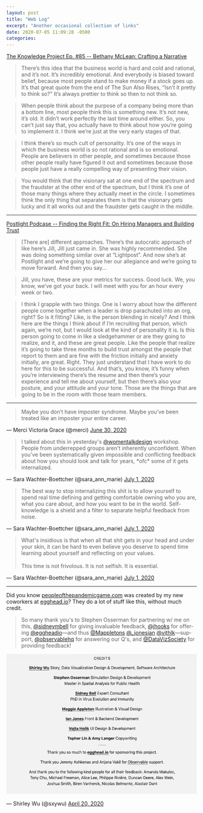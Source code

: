 ```yaml
---
layout: post
title: "Web Log"
excerpt: "Another occasional collection of links"
date: 2020-07-05 11:09:28 -0500
categories: 
---
```


[The Knowledge Project Ep. #85 -- Bethany McLean: Crafting a Narrative](https://fs.blog/knowledge-project/bethany-mclean/)

> There’s this idea that the business world is hard and cold and rational, and it’s not. It’s incredibly emotional. And everybody is biased toward belief, because most people stand to make money if a stock goes up. It’s that great quote from the end of The Sun Also Rises, “Isn’t it pretty to think so?” It’s always prettier to think so then to not think so.

> When people think about the purpose of a company being more than a bottom line, most people think this is something new. It’s not new, it’s old. It didn’t work perfectly the last time around either. So, you can’t just say that, you actually have to think about how you’re going to implement it. I think we’re just at the very early stages of that.

> I think there’s so much cult of personality. It’s one of the ways in which the business world is so not rational and is so emotional. People are believers in other people, and sometimes because those other people really have figured it out and sometimes because those people just have a really compelling way of presenting their vision.

> You would think that the visionary sat at one end of the spectrum and the fraudster at the other end of the spectrum, but I think it’s one of those many things where they actually meet in the circle. I sometimes think the only thing that separates them is that the visionary gets lucky and it all works out and the fraudster gets caught in the middle.

---

[Postlight Podcase -- Finding the Right Fit: On Hiring Managers and Building Trust](https://postlight.com/podcast/finding-the-right-fit-on-hiring-managers-and-building-trust)

> [There are] different approaches. There’s the autocratic approach of like here’s Jill, Jill just came in. She was highly recommended. She was doing something similar over at “Lightpost”. And now she’s at Postlight and we’re going to give her our allegiance and we’re going to move forward. And then you say...

> Jill, you have, these are your metrics for success. Good luck. We, you know, we’ve got your back. I will meet with you for an hour every week or two.

> I think I grapple with two things. One is I worry about how the different people come together when a leader is drop parachuted into an org, right? So is it fitting? Like, is the person blending in nicely? And I think here are the things I think about if I’m recruiting that person, which again, we’re not, but I would look at the kind of personality it is. Is this person going to come in like a sledgehammer or are they going to realize, and it, and these are great people. Like the people that realize it’s going to take three months to build trust amongst the people that report to them and are fine with the friction initially and anxiety initially, are great. Right. They just understand that I have work to do here for this to be successful. And that’s, you know, it’s funny when you’re interviewing there’s the resume and then there’s your experience and tell me about yourself, but then there’s also your posture, and your attitude and your tone. Those are the things that are going to be in the room with those team members.

---

<blockquote class="twitter-tweet"><p lang="en" dir="ltr">Maybe you don’t have imposter syndrome. Maybe you’ve been treated like an imposter your entire career.</p></blockquote>

&mdash; Merci Victoria Grace (@merci) <a href="https://twitter.com/merci/status/1277991691253805057?ref_src=twsrc%5Etfw">June 30, 2020</a>

<blockquote class="twitter-tweet"><p lang="en" dir="ltr">I talked about this in yesterday&#39;s <a href="https://twitter.com/womentalkdesign?ref_src=twsrc%5Etfw">@womentalkdesign</a> workshop. People from underrepped groups aren&#39;t inherently unconfident. When you&#39;ve been systematically given impossible and conflicting feedback about how you should look and talk for years, *ofc* some of it gets internalized.</p></blockquote>

&mdash; Sara Wachter-Boettcher (@sara_ann_marie) <a href="https://twitter.com/sara_ann_marie/status/1278309056227278850?ref_src=twsrc%5Etfw">July 1, 2020</a>

<blockquote class="twitter-tweet"><p lang="en" dir="ltr">The best way to stop internalizing this shit is to allow yourself to spend real time defining and getting comfortable owning who you are, what you care about, and how you want to be in the world. Self-knowledge is a shield and a filter to separate helpful feedback from noise.</p></blockquote>

&mdash; Sara Wachter-Boettcher (@sara_ann_marie) <a href="https://twitter.com/sara_ann_marie/status/1278310714046926849?ref_src=twsrc%5Etfw">July 1, 2020</a>

<blockquote class="twitter-tweet"><p lang="en" dir="ltr">What&#39;s insidious is that when all that shit gets in your head and under your skin, it can be hard to even believe you deserve to spend time learning about yourself and reflecting on your values. <br><br>This time is not frivolous. It is not selfish. It is essential.</p></blockquote>

&mdash; Sara Wachter-Boettcher (@sara_ann_marie) <a href="https://twitter.com/sara_ann_marie/status/1278311283054587911?ref_src=twsrc%5Etfw">July 1, 2020</a>

---

Did you know [peopleofthepandemicgame.com](https://peopleofthepandemicgame.com/) was created by my new coworkers at [egghead.io](https://egghead.io)? They do a lot of stuff like this, without much credit.

<blockquote class="twitter-tweet"><p lang="en" dir="ltr">So many thank you&#39;s to Stephen Osserman for partnering w/ me on this, <a href="https://twitter.com/sidneymbell?ref_src=twsrc%5Etfw">@sidneymbell</a> for giving invaluable feedback, <a href="https://twitter.com/jhooks?ref_src=twsrc%5Etfw">@jhooks</a> for offering <a href="https://twitter.com/eggheadio?ref_src=twsrc%5Etfw">@eggheadio</a>—and thus <a href="https://twitter.com/Mappletons?ref_src=twsrc%5Etfw">@Mappletons</a> <a href="https://twitter.com/_jonesian?ref_src=twsrc%5Etfw">@_jonesian</a> <a href="https://twitter.com/vjthlk?ref_src=twsrc%5Etfw">@vjthlk</a>—support, <a href="https://twitter.com/observablehq?ref_src=twsrc%5Etfw">@observablehq</a> for answering our Q&#39;s, and <a href="https://twitter.com/DataVizSociety?ref_src=twsrc%5Etfw">@DataVizSociety</a> for providing feedback!</p></blockquote>

![](/assets/2020/07/egghead-credits.png)

&mdash; Shirley Wu (@sxywu) <a href="https://twitter.com/sxywu/status/1252345059950780416?ref_src=twsrc%5Etfw">April 20, 2020</a>